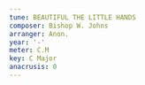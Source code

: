 ```yaml
---
tune: BEAUTIFUL THE LITTLE HANDS
composer: Bishop W. Johns
arranger: Anon.
year: '-'
meter: C.M
key: C Major
anacrusis: 0
---
```

